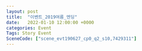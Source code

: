 ```yaml
---
layout: post
title:  "이벤트_2019여름_엔딩"
date:   2022-01-10 12:00:00 +0000
categories: Event
Tags: Story Event
SceneCode: ["scene_evt190627_cp0_q2_s10,7429311"]
---
```

